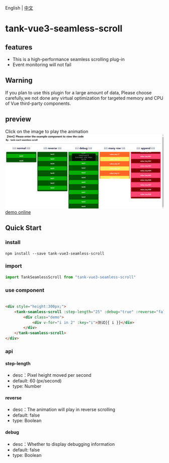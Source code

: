English | [中文](./README_zh.md)

# tank-vue3-seamless-scroll

## features

* This is a high-performance seamless scrolling plug-in
* Event monitoring will not fail

## Warning
If you plan to use this plugin for a large amount of data, Please choose carefully,we  not done any virtual optimization for targeted memory and CPU of Vue third-party components.

## preview
Click on the image to play the animation
[![demo](./demo.jpg)](https://user-images.githubusercontent.com/466966/233253193-66d316da-3803-41dc-b115-3d74ec2b8d8d.mp4)
[demo online](https://fanqie.github.io/tank-vue3-seamless-scroll/dist/index.html)
## Quick Start

### install

```shell
npm install --save tank-vue3-seamless-scroll
```

### import

```js
import TankSeamlessScroll from "tank-vue3-seamless-scroll"
```

### use component

```html

<div style="height:300px;">
    <tank-seamless-scroll :step-length="25" :debug="true" :reverse="false">
        <div class="demo">
            <div v-for="i in 2" :key="i">测试{{ i }}</div>
        </div>
    </tank-seamless-scroll>
</div>
```

### api

#### step-length

* desc：Pixel height moved per second
* default: 60 (px/second)
* type: Number

#### reverse

* desc：The animation will play in reverse scrolling
* default: false
* type: Boolean

#### debug

* desc：Whether to display debugging information
* default: false
* type: Boolean



